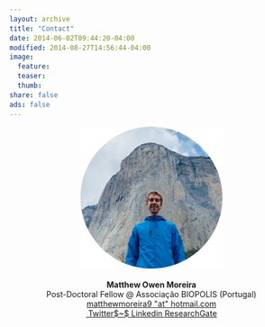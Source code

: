 ```yaml
---
layout: archive
title: "Contact"
date: 2014-06-02T09:44:20-04:00
modified: 2014-08-27T14:56:44-04:00
image:
  feature:
  teaser:
  thumb:
share: false
ads: false
---
```


<p align="center">
  <img src="images/me_circular.jpg" width="50%" height="50%">  <br><br>
  <b>Matthew Owen Moreira</b><br>
  Post-Doctoral Fellow @ Associação BIOPOLIS (Portugal)<br> 
  <a href="mailto:matthewmoreira9@hotmail.com">matthewmoreira9 "at" hotmail.com</a><br>  
  <a href="https://twitter.com/MatthewG07"> &nbsp;Twitter$~$ </a> <a href="https://www.linkedin.com/in/MatthewOM93/"> Linkedin </a> <a href="https://www.researchgate.net/profile/Matthew-Moreira"> ResearchGate </a>
</p>
